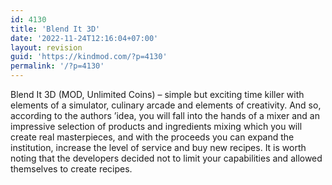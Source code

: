 ```yaml
---
id: 4130
title: 'Blend It 3D'
date: '2022-11-24T12:16:04+07:00'
layout: revision
guid: 'https://kindmod.com/?p=4130'
permalink: '/?p=4130'
---
```


Blend It 3D (MOD, Unlimited Coins) – simple but exciting time killer with elements of a simulator, culinary arcade and elements of creativity. And so, according to the authors ’idea, you will fall into the hands of a mixer and an impressive selection of products and ingredients mixing which you will create real masterpieces, and with the proceeds you can expand the institution, increase the level of service and buy new recipes. It is worth noting that the developers decided not to limit your capabilities and allowed themselves to create recipes.